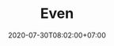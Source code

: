 ---
title     : Even
thumbnail : even
address   : https://even.com
sitemap   : false
date      : 2020-07-30T08:02:00+07:00
---
